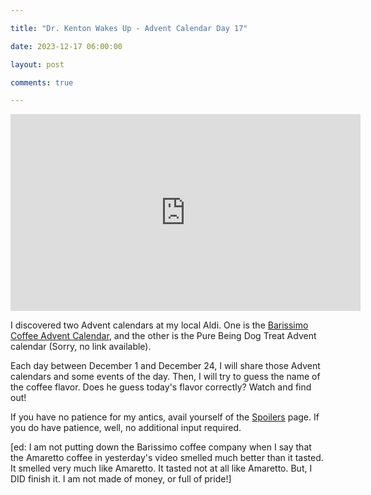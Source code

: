 ```yaml
---

title: "Dr. Kenton Wakes Up - Advent Calendar Day 17"

date: 2023-12-17 06:00:00

layout: post

comments: true

---
```


<iframe width="560" height="315" src="https://www.youtube.com/embed/90kOiF-sSBs?si=WZWBElQjp5abyA9h" title="YouTube video player" frameborder="0" allow="accelerometer; autoplay; clipboard-write; encrypted-media; gyroscope; picture-in-picture; web-share" allowfullscreen></iframe>

 

I discovered two Advent calendars at my local Aldi. One is the [Barissimo Coffee Advent Calendar](https://www.aldi.us/en/products/advent-holiday-calendars/list/detail/ps/p/barissimo-coffee-advent-calendar-2/), and the other is the Pure Being Dog Treat Advent calendar (Sorry, no link available).

  

Each day between December 1 and December 24, I will share those Advent calendars and some events of the day. Then, I will try to guess the name of the coffee flavor. Does he guess today's flavor correctly? Watch and find out!

  

If you have no patience for my antics, avail yourself of the [Spoilers](https://thecapableone.com/spoilers.html) page. If you do have patience, well, no additional input required.

[ed: I am not putting down the Barissimo coffee company when I say that the Amaretto coffee in yesterday's video smelled much better than it tasted. It smelled very much like Amaretto. It tasted not at all like Amaretto. But, I DID finish it. I am not made of money, or full of pride!]